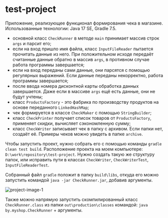 # test-project
Приложение, реализующее функционал формирования чека в магазине.  
Использованные технологии: Java 17 SE, Gradle 7.5.

- основной класс `CheckRunner` в методе `main` принимает массив строк `args` и парсит его;
- если на вход пришло имя файла, класс `InputFileReader` пытается прочитать данные из него. При положительном
исходе передаёт считанные данные обратно в массив `args`, в противном случае работа программы завершается;
- если на вход переданы сами данные, они парсятся с помощью регулярных выражений. Если данные переданы некорректно,
работа программы завершается;
- после ввода номера дисконтной карты обработка данных завершается. Даже если в массиве `args` ещё есть данные,
они не будут учтены;
- класс `ProductsFactory` - это фабрика по производству продуктов на основе переданного `LinkedHashMap`;
- чек формируется в классе `CheckMaker` с помощью `StringBuilder`;
- класс `CheckPrinter` получает список товаров от `ProductsFactory`, применяет скидки, вычисляет сэкономленную 
сумму;
- класс `CheckWriter` записывает чек в папку с архивом. Если папки нет, создаёт её. Примеры чеков можно увидеть
в папке `archive`.

Чтобы запустить проект, нужно собрать его с помощью команды `gradle clean test build`. Расположение проекта на
моем компьютере: `D:\work\repository\test-project`. Нужно создать такую же структуру папок, или исправить 
пути в классах `CheckWriter`, `CheckWriterTest`, `InputFileReaderTest`.

Собранный файл `gradle` положит в папку `build\libs`, откуда его можно запустить командой 
`java -jar CheckRunner.jar`, добавив аргументы.

![project-image-1](pictures/img_1.gif)

Также можно напрямую запустить скомпилированный класс `CheckRunner.class` из папки `out\production\classes` 
командой: `java by.myshop.CheckRunner` + аргументы.